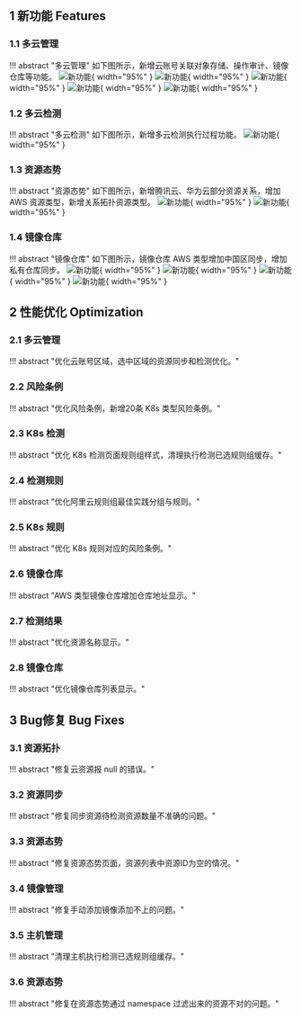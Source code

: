 ## 1 新功能 Features

### 1.1 多云管理

!!! abstract "多云管理"
    如下图所示，新增云账号关联对象存储、操作审计、镜像仓库等功能。
![新功能](../img/release/1.2.0/img_8.png){ width="95%" }
![新功能](../img/release/1.2.0/img_10.png){ width="95%" }
![新功能](../img/release/1.2.0/img_9.png){ width="95%" }
![新功能](../img/release/1.2.0/img_12.png){ width="95%" }
![新功能](../img/release/1.2.0/img_11.png){ width="95%" }

### 1.2 多云检测

!!! abstract "多云检测"
    如下图所示，新增多云检测执行过程功能。
![新功能](../img/release/1.2.0/img.png){ width="95%" }

### 1.3 资源态势

!!! abstract "资源态势"
    如下图所示，新增腾讯云、华为云部分资源关系，增加 AWS 资源类型，新增关系拓扑资源类型。
![新功能](../img/release/1.2.0/img_1.png){ width="95%" }
![新功能](../img/release/1.2.0/img_2.png){ width="95%" }

### 1.4 镜像仓库

!!! abstract "镜像仓库"
    如下图所示，镜像仓库 AWS 类型增加中国区同步，增加私有仓库同步。
![新功能](../img/release/1.2.0/img_4.png){ width="95%" }
![新功能](../img/release/1.2.0/img_5.png){ width="95%" }
![新功能](../img/release/1.2.0/img_6.png){ width="95%" }
![新功能](../img/release/1.2.0/img_7.png){ width="95%" }

## 2 性能优化 Optimization

### 2.1 多云管理

!!! abstract "优化云账号区域，选中区域的资源同步和检测优化。"

### 2.2 风险条例

!!! abstract "优化风险条例，新增20条 K8s 类型风险条例。"

### 2.3 K8s 检测

!!! abstract "优化 K8s 检测页面规则组样式，清理执行检测已选规则组缓存。"

### 2.4 检测规则

!!! abstract "优化阿里云规则组最佳实践分组与规则。"

### 2.5 K8s 规则

!!! abstract "优化 K8s 规则对应的风险条例。"

### 2.6 镜像仓库

!!! abstract "AWS 类型镜像仓库增加仓库地址显示。"

### 2.7 检测结果

!!! abstract "优化资源名称显示。"

### 2.8 镜像仓库

!!! abstract "优化镜像仓库列表显示。"

## 3 Bug修复 Bug Fixes

### 3.1 资源拓扑

!!! abstract "修复云资源报 null 的错误。"

### 3.2 资源同步

!!! abstract "修复同步资源待检测资源数量不准确的问题。"

### 3.3 资源态势

!!! abstract "修复资源态势页面，资源列表中资源ID为空的情况。"

### 3.4 镜像管理

!!! abstract "修复手动添加镜像添加不上的问题。"

### 3.5 主机管理

!!! abstract "清理主机执行检测已选规则组缓存。"

### 3.6 资源态势

!!! abstract "修复在资源态势通过 namespace 过滤出来的资源不对的问题。"
